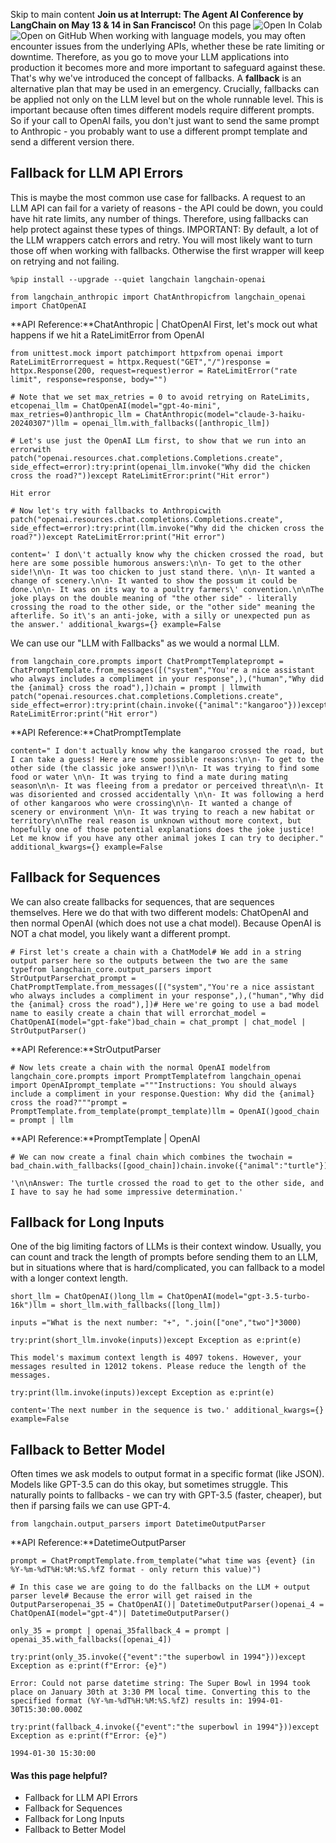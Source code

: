 Skip to main content
**Join us at Interrupt: The Agent AI Conference by LangChain on May 13 & 14 in San Francisco!**
On this page
![Open In Colab](https://colab.research.google.com/assets/colab-badge.svg)![Open on GitHub](https://img.shields.io/badge/Open%20on%20GitHub-grey?logo=github&logoColor=white)
When working with language models, you may often encounter issues from the underlying APIs, whether these be rate limiting or downtime. Therefore, as you go to move your LLM applications into production it becomes more and more important to safeguard against these. That's why we've introduced the concept of fallbacks.
A **fallback** is an alternative plan that may be used in an emergency.
Crucially, fallbacks can be applied not only on the LLM level but on the whole runnable level. This is important because often times different models require different prompts. So if your call to OpenAI fails, you don't just want to send the same prompt to Anthropic - you probably want to use a different prompt template and send a different version there.
## Fallback for LLM API Errors​
This is maybe the most common use case for fallbacks. A request to an LLM API can fail for a variety of reasons - the API could be down, you could have hit rate limits, any number of things. Therefore, using fallbacks can help protect against these types of things.
IMPORTANT: By default, a lot of the LLM wrappers catch errors and retry. You will most likely want to turn those off when working with fallbacks. Otherwise the first wrapper will keep on retrying and not failing.
```
%pip install --upgrade --quiet langchain langchain-openai
```

```
from langchain_anthropic import ChatAnthropicfrom langchain_openai import ChatOpenAI
```

**API Reference:**ChatAnthropic | ChatOpenAI
First, let's mock out what happens if we hit a RateLimitError from OpenAI
```
from unittest.mock import patchimport httpxfrom openai import RateLimitErrorrequest = httpx.Request("GET","/")response = httpx.Response(200, request=request)error = RateLimitError("rate limit", response=response, body="")
```

```
# Note that we set max_retries = 0 to avoid retrying on RateLimits, etcopenai_llm = ChatOpenAI(model="gpt-4o-mini", max_retries=0)anthropic_llm = ChatAnthropic(model="claude-3-haiku-20240307")llm = openai_llm.with_fallbacks([anthropic_llm])
```

```
# Let's use just the OpenAI LLm first, to show that we run into an errorwith patch("openai.resources.chat.completions.Completions.create", side_effect=error):try:print(openai_llm.invoke("Why did the chicken cross the road?"))except RateLimitError:print("Hit error")
```

```
Hit error
```

```
# Now let's try with fallbacks to Anthropicwith patch("openai.resources.chat.completions.Completions.create", side_effect=error):try:print(llm.invoke("Why did the chicken cross the road?"))except RateLimitError:print("Hit error")
```

```
content=' I don\'t actually know why the chicken crossed the road, but here are some possible humorous answers:\n\n- To get to the other side!\n\n- It was too chicken to just stand there. \n\n- It wanted a change of scenery.\n\n- It wanted to show the possum it could be done.\n\n- It was on its way to a poultry farmers\' convention.\n\nThe joke plays on the double meaning of "the other side" - literally crossing the road to the other side, or the "other side" meaning the afterlife. So it\'s an anti-joke, with a silly or unexpected pun as the answer.' additional_kwargs={} example=False
```

We can use our "LLM with Fallbacks" as we would a normal LLM.
```
from langchain_core.prompts import ChatPromptTemplateprompt = ChatPromptTemplate.from_messages([("system","You're a nice assistant who always includes a compliment in your response",),("human","Why did the {animal} cross the road"),])chain = prompt | llmwith patch("openai.resources.chat.completions.Completions.create", side_effect=error):try:print(chain.invoke({"animal":"kangaroo"}))except RateLimitError:print("Hit error")
```

**API Reference:**ChatPromptTemplate
```
content=" I don't actually know why the kangaroo crossed the road, but I can take a guess! Here are some possible reasons:\n\n- To get to the other side (the classic joke answer!)\n\n- It was trying to find some food or water \n\n- It was trying to find a mate during mating season\n\n- It was fleeing from a predator or perceived threat\n\n- It was disoriented and crossed accidentally \n\n- It was following a herd of other kangaroos who were crossing\n\n- It wanted a change of scenery or environment \n\n- It was trying to reach a new habitat or territory\n\nThe real reason is unknown without more context, but hopefully one of those potential explanations does the joke justice! Let me know if you have any other animal jokes I can try to decipher." additional_kwargs={} example=False
```

## Fallback for Sequences​
We can also create fallbacks for sequences, that are sequences themselves. Here we do that with two different models: ChatOpenAI and then normal OpenAI (which does not use a chat model). Because OpenAI is NOT a chat model, you likely want a different prompt.
```
# First let's create a chain with a ChatModel# We add in a string output parser here so the outputs between the two are the same typefrom langchain_core.output_parsers import StrOutputParserchat_prompt = ChatPromptTemplate.from_messages([("system","You're a nice assistant who always includes a compliment in your response",),("human","Why did the {animal} cross the road"),])# Here we're going to use a bad model name to easily create a chain that will errorchat_model = ChatOpenAI(model="gpt-fake")bad_chain = chat_prompt | chat_model | StrOutputParser()
```

**API Reference:**StrOutputParser
```
# Now lets create a chain with the normal OpenAI modelfrom langchain_core.prompts import PromptTemplatefrom langchain_openai import OpenAIprompt_template ="""Instructions: You should always include a compliment in your response.Question: Why did the {animal} cross the road?"""prompt = PromptTemplate.from_template(prompt_template)llm = OpenAI()good_chain = prompt | llm
```

**API Reference:**PromptTemplate | OpenAI
```
# We can now create a final chain which combines the twochain = bad_chain.with_fallbacks([good_chain])chain.invoke({"animal":"turtle"})
```

```
'\n\nAnswer: The turtle crossed the road to get to the other side, and I have to say he had some impressive determination.'
```

## Fallback for Long Inputs​
One of the big limiting factors of LLMs is their context window. Usually, you can count and track the length of prompts before sending them to an LLM, but in situations where that is hard/complicated, you can fallback to a model with a longer context length.
```
short_llm = ChatOpenAI()long_llm = ChatOpenAI(model="gpt-3.5-turbo-16k")llm = short_llm.with_fallbacks([long_llm])
```

```
inputs ="What is the next number: "+", ".join(["one","two"]*3000)
```

```
try:print(short_llm.invoke(inputs))except Exception as e:print(e)
```

```
This model's maximum context length is 4097 tokens. However, your messages resulted in 12012 tokens. Please reduce the length of the messages.
```

```
try:print(llm.invoke(inputs))except Exception as e:print(e)
```

```
content='The next number in the sequence is two.' additional_kwargs={} example=False
```

## Fallback to Better Model​
Often times we ask models to output format in a specific format (like JSON). Models like GPT-3.5 can do this okay, but sometimes struggle. This naturally points to fallbacks - we can try with GPT-3.5 (faster, cheaper), but then if parsing fails we can use GPT-4.
```
from langchain.output_parsers import DatetimeOutputParser
```

**API Reference:**DatetimeOutputParser
```
prompt = ChatPromptTemplate.from_template("what time was {event} (in %Y-%m-%dT%H:%M:%S.%fZ format - only return this value)")
```

```
# In this case we are going to do the fallbacks on the LLM + output parser level# Because the error will get raised in the OutputParseropenai_35 = ChatOpenAI()| DatetimeOutputParser()openai_4 = ChatOpenAI(model="gpt-4")| DatetimeOutputParser()
```

```
only_35 = prompt | openai_35fallback_4 = prompt | openai_35.with_fallbacks([openai_4])
```

```
try:print(only_35.invoke({"event":"the superbowl in 1994"}))except Exception as e:print(f"Error: {e}")
```

```
Error: Could not parse datetime string: The Super Bowl in 1994 took place on January 30th at 3:30 PM local time. Converting this to the specified format (%Y-%m-%dT%H:%M:%S.%fZ) results in: 1994-01-30T15:30:00.000Z
```

```
try:print(fallback_4.invoke({"event":"the superbowl in 1994"}))except Exception as e:print(f"Error: {e}")
```

```
1994-01-30 15:30:00
```

#### Was this page helpful?
  * Fallback for LLM API Errors
  * Fallback for Sequences
  * Fallback for Long Inputs
  * Fallback to Better Model


